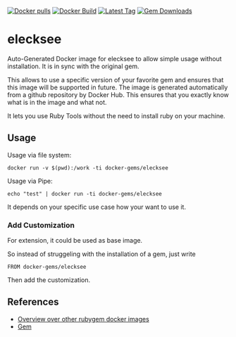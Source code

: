 [![Docker pulls](https://img.shields.io/docker/pulls/rubygem/elecksee.svg)](https://hub.docker.com/r/rubygem/elecksee/)
[![Docker Build](https://img.shields.io/docker/automated/rubygem/elecksee.svg)](https://hub.docker.com/r/rubygem/elecksee/)
[![Latest Tag](https://img.shields.io/github/tag/docker-rubygem/elecksee.svg)](https://hub.docker.com/r/rubygem/elecksee/)
[![Gem Downloads](https://img.shields.io/gem/dt/elecksee.svg)](https://rubygems.org/gems/elecksee/)
# elecksee

Auto-Generated Docker image for elecksee to allow simple usage without installation.
It is in sync with the original gem.

This allows to use a specific version of your favorite gem and ensures that this image will be supported in future.
The image is generated automatically from a github repository by Docker Hub.
This ensures that you exactly know what is in the image and what not.

It lets you use Ruby Tools without the need to install ruby on your machine.

## Usage

Usage via file system:

`docker run -v $(pwd):/work -ti docker-gems/elecksee`

Usage via Pipe:

`echo "test" | docker run -ti docker-gems/elecksee`

It depends on your specific use case how your want to use it.

### Add Customization

For extension, it could be used as base image.

So instead of struggeling with the installation of a gem, just write

`FROM docker-gems/elecksee`

Then add the customization.

## References

 - [Overview over other rubygem docker images](https://github.com/thinkbot/docker-rubygem)
 - [Gem](https://rubygems.org/gems/elecksee/)
